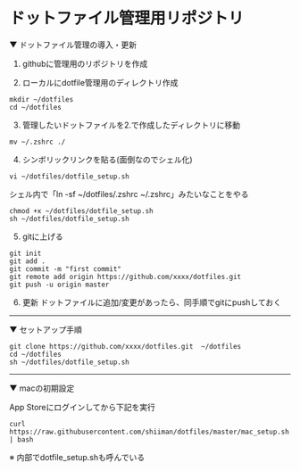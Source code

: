 # ドットファイル管理用リポジトリ

▼ ドットファイル管理の導入・更新

1. githubに管理用のリポジトリを作成

2. ローカルにdotfile管理用のディレクトリ作成

```
mkdir ~/dotfiles
cd ~/dotfiles
```

3. 管理したいドットファイルを2.で作成したディレクトリに移動

```
mv ~/.zshrc ./
```

4. シンボリックリンクを貼る(面倒なのでシェル化)

```
vi ~/dotfiles/dotfile_setup.sh
```

シェル内で「ln -sf ~/dotfiles/.zshrc ~/.zshrc」みたいなことをやる

```
chmod +x ~/dotfiles/dotfile_setup.sh
sh ~/dotfiles/dotfile_setup.sh
```

5. gitに上げる

```
git init
git add .
git commit -m "first commit"
git remote add origin https://github.com/xxxx/dotfiles.git
git push -u origin master
```

6. 更新
ドットファイルに追加/変更があったら、同手順でgitにpushしておく

---

▼ セットアップ手順

```
git clone https://github.com/xxxx/dotfiles.git  ~/dotfiles
cd ~/dotfiles
sh ~/dotfiles/dotfile_setup.sh
```

---

▼ macの初期設定

App Storeにログインしてから下記を実行

```
curl https://raw.githubusercontent.com/shiiman/dotfiles/master/mac_setup.sh | bash
```

※ 内部でdotfile_setup.shも呼んでいる
